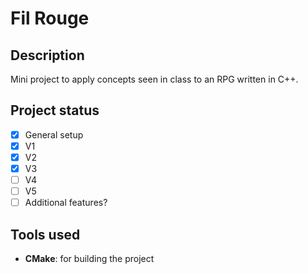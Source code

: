 # Fil Rouge

## Description
Mini project to apply concepts seen in class to an RPG written in C++.

## Project status
- [x] General setup
- [x] V1
- [x] V2
- [x] V3
- [ ] V4
- [ ] V5
- [ ] Additional features?

## Tools used
- **CMake**: for building the project
